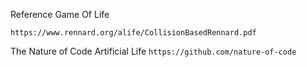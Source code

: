 Reference Game Of Life
```
https://www.rennard.org/alife/CollisionBasedRennard.pdf
```

The Nature of Code
Artificial Life
```https://github.com/nature-of-code```
